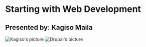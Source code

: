 # Starting with Web Development
## Presented by: Kagiso Maila
<img src="https://raw.githubusercontent.com/kagisoM/starting-with-web-dev/img/Kagiso.jpg" alt="Kagiso's picture">
<img src="https://raw.githubusercontent.com/kagisoM/starting-with-web-dev/img/drupal.png" alt="Drupal's picture">

